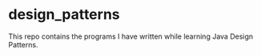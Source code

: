 # design_patterns
This repo contains the programs I have written while learning Java Design Patterns.

